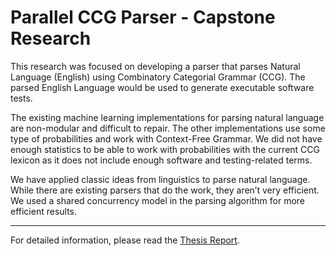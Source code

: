 # Parallel CCG Parser - Capstone Research

This research was focused on developing a parser that parses Natural Language (English) using Combinatory Categorial Grammar (CCG). The parsed English Language would be used to generate executable software tests.

The existing machine learning implementations for parsing natural language are non-modular and difficult to repair. The other implementations use some type of probabilities and work with Context-Free Grammar. We did not have enough statistics to be able to work with probabilities with the current CCG lexicon as it does not include enough software and testing-related terms.

We have applied classic ideas from linguistics to parse natural language. While there are existing parsers that do the work, they aren’t very efficient. We used a shared concurrency model in the parsing algorithm for more efficient results.

---

For detailed information, please read the [Thesis Report](https://github.com/parakh-nikhil/parallelCcgParser/blob/main/Thesis_Report.pdf).
